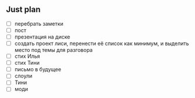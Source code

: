 ## Just plan
- [ ] перебрать заметки
- [ ] пост
- [ ] презентация на диске 
- [ ] создать проект лиси, перенести её список как минимум, и выделить место под темы для разговора
- [ ] стих Илья
- [ ] стих Тини
- [ ] письмо в будущее 
- [ ] слоули
- [ ] Тини
- [ ] моди
